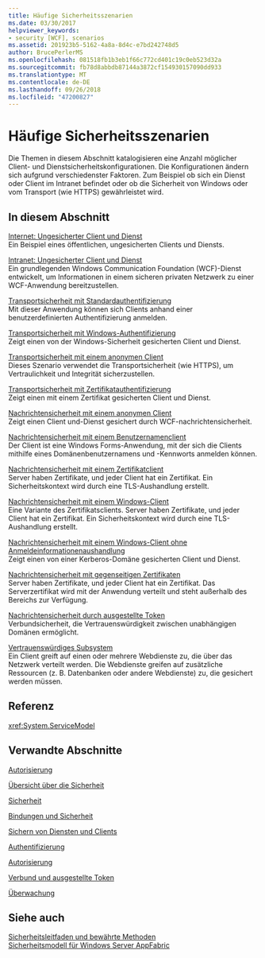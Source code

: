 ```yaml
---
title: Häufige Sicherheitsszenarien
ms.date: 03/30/2017
helpviewer_keywords:
- security [WCF], scenarios
ms.assetid: 201923b5-5162-4a8a-8d4c-e7bd242748d5
author: BrucePerlerMS
ms.openlocfilehash: 081518fb1b3eb1f66c772cd401c19c0eb523d32a
ms.sourcegitcommit: fb78d8abbdb87144a3872cf154930157090dd933
ms.translationtype: MT
ms.contentlocale: de-DE
ms.lasthandoff: 09/26/2018
ms.locfileid: "47200827"
---
```

# <a name="common-security-scenarios"></a>Häufige Sicherheitsszenarien
Die Themen in diesem Abschnitt katalogisieren eine Anzahl möglicher Client- und Dienstsicherheitskonfigurationen. Die Konfigurationen ändern sich aufgrund verschiedenster Faktoren. Zum Beispiel ob sich ein Dienst oder Client im Intranet befindet oder ob die Sicherheit von Windows oder vom Transport (wie HTTPS) gewährleistet wird.  
  
## <a name="in-this-section"></a>In diesem Abschnitt  
 [Internet: Ungesicherter Client und Dienst](../../../../docs/framework/wcf/feature-details/internet-unsecured-client-and-service.md)  
 Ein Beispiel eines öffentlichen, ungesicherten Clients und Diensts.  
  
 [Intranet: Ungesicherter Client und Dienst](../../../../docs/framework/wcf/feature-details/intranet-unsecured-client-and-service.md)  
 Ein grundlegenden Windows Communication Foundation (WCF)-Dienst entwickelt, um Informationen in einem sicheren privaten Netzwerk zu einer WCF-Anwendung bereitzustellen.  
  
 [Transportsicherheit mit Standardauthentifizierung](../../../../docs/framework/wcf/feature-details/transport-security-with-basic-authentication.md)  
 Mit dieser Anwendung können sich Clients anhand einer benutzerdefinierten Authentifizierung anmelden.  
  
 [Transportsicherheit mit Windows-Authentifizierung](../../../../docs/framework/wcf/feature-details/transport-security-with-windows-authentication.md)  
 Zeigt einen von der Windows-Sicherheit gesicherten Client und Dienst.  
  
 [Transportsicherheit mit einem anonymen Client](../../../../docs/framework/wcf/feature-details/transport-security-with-an-anonymous-client.md)  
 Dieses Szenario verwendet die Transportsicherheit (wie HTTPS), um Vertraulichkeit und Integrität sicherzustellen.  
  
 [Transportsicherheit mit Zertifikatauthentifizierung](../../../../docs/framework/wcf/feature-details/transport-security-with-certificate-authentication.md)  
 Zeigt einen mit einem Zertifikat gesicherten Client und Dienst.  
  
 [Nachrichtensicherheit mit einem anonymen Client](../../../../docs/framework/wcf/feature-details/message-security-with-an-anonymous-client.md)  
 Zeigt einen Client und-Dienst gesichert durch WCF-nachrichtensicherheit.  
  
 [Nachrichtensicherheit mit einem Benutzernamenclient](../../../../docs/framework/wcf/feature-details/message-security-with-a-user-name-client.md)  
 Der Client ist eine Windows Forms-Anwendung, mit der sich die Clients mithilfe eines Domänenbenutzernamens und -Kennworts anmelden können.  
  
 [Nachrichtensicherheit mit einem Zertifikatclient](../../../../docs/framework/wcf/feature-details/message-security-with-a-certificate-client.md)  
 Server haben Zertifikate, und jeder Client hat ein Zertifikat. Ein Sicherheitskontext wird durch eine TLS-Aushandlung erstellt.  
  
 [Nachrichtensicherheit mit einem Windows-Client](../../../../docs/framework/wcf/feature-details/message-security-with-a-windows-client.md)  
 Eine Variante des Zertifikatsclients. Server haben Zertifikate, und jeder Client hat ein Zertifikat. Ein Sicherheitskontext wird durch eine TLS-Aushandlung erstellt.  
  
 [Nachrichtensicherheit mit einem Windows-Client ohne Anmeldeinformationenaushandlung](../../../../docs/framework/wcf/feature-details/message-security-with-a-windows-client-without-credential-negotiation.md)  
 Zeigt einen von einer Kerberos-Domäne gesicherten Client und Dienst.  
  
 [Nachrichtensicherheit mit gegenseitigen Zertifikaten](../../../../docs/framework/wcf/feature-details/message-security-with-mutual-certificates.md)  
 Server haben Zertifikate, und jeder Client hat ein Zertifikat. Das Serverzertifikat wird mit der Anwendung verteilt und steht außerhalb des Bereichs zur Verfügung.  
  
 [Nachrichtensicherheit durch ausgestellte Token](../../../../docs/framework/wcf/feature-details/message-security-with-issued-tokens.md)  
 Verbundsicherheit, die Vertrauenswürdigkeit zwischen unabhängigen Domänen ermöglicht.  
  
 [Vertrauenswürdiges Subsystem](../../../../docs/framework/wcf/feature-details/trusted-subsystem.md)  
 Ein Client greift auf einen oder mehrere Webdienste zu, die über das Netzwerk verteilt werden. Die Webdienste greifen auf zusätzliche Ressourcen (z. B. Datenbanken oder andere Webdienste) zu, die gesichert werden müssen.  
  
## <a name="reference"></a>Referenz  
 <xref:System.ServiceModel>  
  
## <a name="related-sections"></a>Verwandte Abschnitte  
 [Autorisierung](../../../../docs/framework/wcf/feature-details/authorization-in-wcf.md)  
  
 [Übersicht über die Sicherheit](../../../../docs/framework/wcf/feature-details/security-overview.md)  
  
 [Sicherheit](../../../../docs/framework/wcf/feature-details/security.md)  
  
 [Bindungen und Sicherheit](../../../../docs/framework/wcf/feature-details/bindings-and-security.md)  
  
 [Sichern von Diensten und Clients](../../../../docs/framework/wcf/feature-details/securing-services-and-clients.md)  
  
 [Authentifizierung](../../../../docs/framework/wcf/feature-details/authentication-in-wcf.md)  
  
 [Autorisierung](../../../../docs/framework/wcf/feature-details/authorization-in-wcf.md)  
  
 [Verbund und ausgestellte Token](../../../../docs/framework/wcf/feature-details/federation-and-issued-tokens.md)  
  
 [Überwachung](../../../../docs/framework/wcf/feature-details/auditing-security-events.md)  
  
## <a name="see-also"></a>Siehe auch  
 [Sicherheitsleitfaden und bewährte Methoden](../../../../docs/framework/wcf/feature-details/security-guidance-and-best-practices.md)  
 [Sicherheitsmodell für Windows Server AppFabric](https://go.microsoft.com/fwlink/?LinkID=201279&clcid=0x409)
